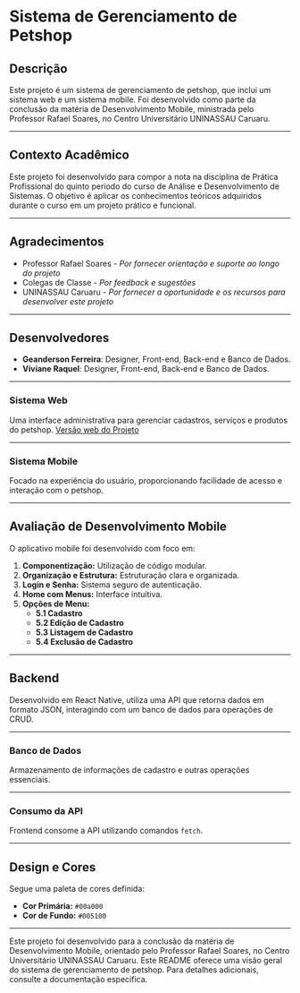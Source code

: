 # Sistema de Gerenciamento de Petshop

## Descrição
Este projeto é um sistema de gerenciamento de petshop, que inclui um sistema web e um sistema mobile. Foi desenvolvido como parte da conclusão da matéria de Desenvolvimento Mobile, ministrada pelo Professor Rafael Soares, no Centro Universitário UNINASSAU Caruaru.

---

## Contexto Acadêmico

Este projeto foi desenvolvido para compor a nota na disciplina de Prática Profissional do quinto período do curso de Análise e Desenvolvimento de Sistemas. O objetivo é aplicar os conhecimentos teóricos adquiridos durante o curso em um projeto prático e funcional.

---

## Agradecimentos

- Professor Rafael Soares - *Por fornecer orientação e suporte ao longo do projeto*
- Colegas de Classe - *Por feedback e sugestões*
- UNINASSAU Caruaru - *Por fornecer a oportunidade e os recursos para desenvolver este projeto*

---

## Desenvolvedores

- **Geanderson Ferreira**: Designer, Front-end, Back-end e Banco de Dados.
- **Viviane Raquel**: Designer, Front-end, Back-end e Banco de Dados.

---

### Sistema Web
Uma interface administrativa para gerenciar cadastros, serviços e produtos do petshop. [Versão web do Projeto](https://github.com/geanderson-062/Cadastrapet)

---

### Sistema Mobile
Focado na experiência do usuário, proporcionando facilidade de acesso e interação com o petshop. 

---

## Avaliação de Desenvolvimento Mobile
O aplicativo mobile foi desenvolvido com foco em:

1. **Componentização:** Utilização de código modular.
2. **Organização e Estrutura:** Estruturação clara e organizada.
3. **Login e Senha:** Sistema seguro de autenticação.
4. **Home com Menus:** Interface intuitiva.
5. **Opções de Menu:** 
   - **5.1 Cadastro**
   - **5.2 Edição de Cadastro**
   - **5.3 Listagem de Cadastro**
   - **5.4 Exclusão de Cadastro**
  
---

## Backend
Desenvolvido em React Native, utiliza uma API que retorna dados em formato JSON, interagindo com um banco de dados para operações de CRUD.

---

### Banco de Dados
Armazenamento de informações de cadastro e outras operações essenciais.

---

### Consumo da API
Frontend consome a API utilizando comandos `fetch`.

---

## Design e Cores
Segue uma paleta de cores definida:

- **Cor Primária:** `#00a000`
- **Cor de Fundo:** `#005100`

---

Este projeto foi desenvolvido para a conclusão da matéria de Desenvolvimento Mobile, orientado pelo Professor Rafael Soares, no Centro Universitário UNINASSAU Caruaru. Este README oferece uma visão geral do sistema de gerenciamento de petshop. Para detalhes adicionais, consulte a documentação específica.

